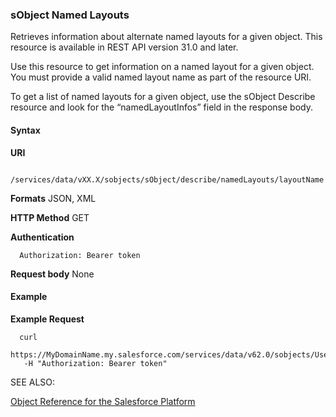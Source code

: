 ### sObject Named Layouts

Retrieves information about alternate named layouts for a given object. This resource is available in REST API version 31.0 and later.

Use this resource to get information on a named layout for a given object. You must provide a valid named layout name as part of the
resource URI.

To get a list of named layouts for a given object, use the sObject Describe resource and look for the “namedLayoutInfos” field in the
response body.

#### Syntax

**URI**
```
  /services/data/vXX.X/sobjects/sObject/describe/namedLayouts/layoutName

```
**Formats**
JSON, XML

**HTTP Method**
GET

**Authentication**
```
  Authorization: Bearer token

```
**Request body**
None

#### Example

**Example Request**
```
  curl
  https://MyDomainName.my.salesforce.com/services/data/v62.0/sobjects/User/describe/namedLayouts/UserAlt
   -H "Authorization: Bearer token"

```
SEE ALSO:

[Object Reference for the Salesforce Platform](https://developer.salesforce.com/docs/atlas.en-us.252.0.object_reference.meta/object_reference/)
